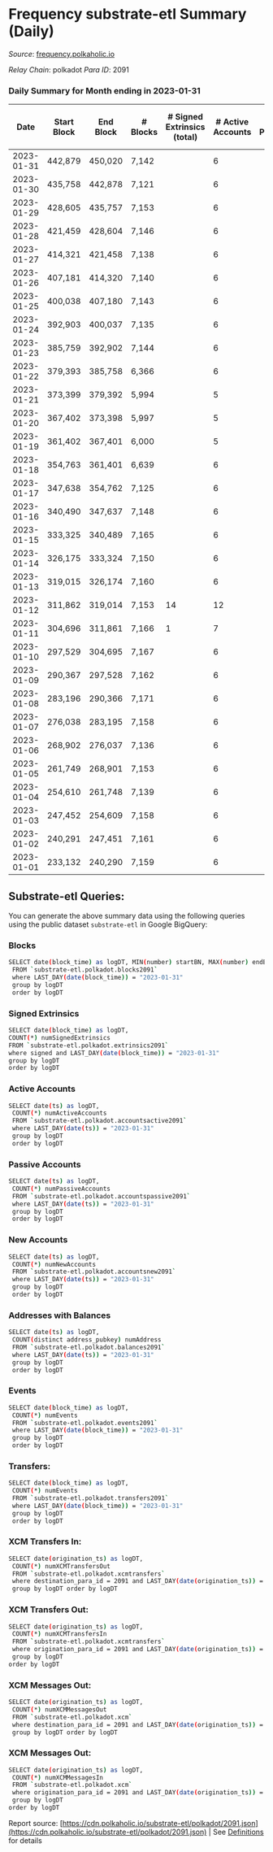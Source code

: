 # Frequency substrate-etl Summary (Daily)

_Source_: [frequency.polkaholic.io](https://frequency.polkaholic.io)

*Relay Chain*: polkadot
*Para ID*: 2091



### Daily Summary for Month ending in 2023-01-31


| Date | Start Block | End Block | # Blocks | # Signed Extrinsics (total) | # Active Accounts | # Passive | # New | # Addresses with Balances | # Events | # Transfers | # XCM Transfers In | # XCM Transfers Out | # XCM In | # XCM Out | Issues | 
| ---- | ----------- | --------- | -------- | --------------------------- | ----------------- | --------- | ----- | ------------------------- | -------- | ----------- | ------------------ | ------------------- | -------- | --------- | ------ |
| 2023-01-31 | 442,879 | 450,020 | 7,142 |  | 6 |  |  | 27 | 14,288 |   |   |   |  |  |  |
| 2023-01-30 | 435,758 | 442,878 | 7,121 |  | 6 |  |  | 27 | 14,246 |   |   |   |  |  |  |
| 2023-01-29 | 428,605 | 435,757 | 7,153 |  | 6 |  |  | 27 | 14,310 |   |   |   |  |  |  |
| 2023-01-28 | 421,459 | 428,604 | 7,146 |  | 6 |  |  | 27 | 14,296 |   |   |   |  |  |  |
| 2023-01-27 | 414,321 | 421,458 | 7,138 |  | 6 |  |  | 27 | 14,280 |   |   |   |  |  |  |
| 2023-01-26 | 407,181 | 414,320 | 7,140 |  | 6 |  |  | 27 | 14,284 |   |   |   |  |  |  |
| 2023-01-25 | 400,038 | 407,180 | 7,143 |  | 6 |  |  | 27 | 14,293 |   |   |   |  |  |  |
| 2023-01-24 | 392,903 | 400,037 | 7,135 |  | 6 |  |  | 27 | 14,274 |   |   |   |  |  |  |
| 2023-01-23 | 385,759 | 392,902 | 7,144 |  | 6 |  |  | 27 | 14,292 |   |   |   |  |  |  |
| 2023-01-22 | 379,393 | 385,758 | 6,366 |  | 6 |  |  | 27 | 12,736 |   |   |   |  |  |  |
| 2023-01-21 | 373,399 | 379,392 | 5,994 |  | 5 |  |  | 27 | 11,991 |   |   |   |  |  |  |
| 2023-01-20 | 367,402 | 373,398 | 5,997 |  | 5 |  |  | 27 | 11,997 |   |   |   |  |  |  |
| 2023-01-19 | 361,402 | 367,401 | 6,000 |  | 5 |  |  | 27 | 12,004 |   |   |   |  |  |  |
| 2023-01-18 | 354,763 | 361,401 | 6,639 |  | 6 |  |  | 27 | 13,281 |   |   |   |  |  |  |
| 2023-01-17 | 347,638 | 354,762 | 7,125 |  | 6 |  |  | 27 | 14,257 |   |   |   |  |  |  |
| 2023-01-16 | 340,490 | 347,637 | 7,148 |  | 6 |  |  | 27 | 14,300 |   |   |   |  |  |  |
| 2023-01-15 | 333,325 | 340,489 | 7,165 |  | 6 |  |  | 27 | 14,334 |   |   |   |  |  |  |
| 2023-01-14 | 326,175 | 333,324 | 7,150 |  | 6 |  |  | 27 | 14,304 |   |   |   |  |  |  |
| 2023-01-13 | 319,015 | 326,174 | 7,160 |  | 6 |  |  | 27 | 14,324 |   |   |   |  |  |  |
| 2023-01-12 | 311,862 | 319,014 | 7,153 | 14 | 12 |  |  | 27 | 14,388 |   |   |   |  |  |  |
| 2023-01-11 | 304,696 | 311,861 | 7,166 | 1 | 7 |  |  | 27 | 14,341 |   |   |   |  |  |  |
| 2023-01-10 | 297,529 | 304,695 | 7,167 |  | 6 |  |  | 27 | 14,341 |   |   |   |  |  |  |
| 2023-01-09 | 290,367 | 297,528 | 7,162 |  | 6 |  |  | 27 | 14,328 |   |   |   |  |  |  |
| 2023-01-08 | 283,196 | 290,366 | 7,171 |  | 6 |  |  | 27 | 14,346 |   |   |   |  |  |  |
| 2023-01-07 | 276,038 | 283,195 | 7,158 |  | 6 |  |  | 27 | 14,320 |   |   |   |  |  |  |
| 2023-01-06 | 268,902 | 276,037 | 7,136 |  | 6 |  |  | 27 | 14,276 |   |   |   |  |  |  |
| 2023-01-05 | 261,749 | 268,901 | 7,153 |  | 6 |  |  | 27 | 14,310 |   |   |   |  |  |  |
| 2023-01-04 | 254,610 | 261,748 | 7,139 |  | 6 |  |  | 27 | 14,282 |   |   |   |  |  |  |
| 2023-01-03 | 247,452 | 254,609 | 7,158 |  | 6 |  |  | 27 | 14,323 |   |   |   |  |  |  |
| 2023-01-02 | 240,291 | 247,451 | 7,161 |  | 6 |  |  | 27 | 14,326 |   |   |   |  |  |  |
| 2023-01-01 | 233,132 | 240,290 | 7,159 |  | 6 |  |  | 27 | 14,322 |   |   |   |  |  |  |

## Substrate-etl Queries:
You can generate the above summary data using the following queries using the public dataset `substrate-etl` in Google BigQuery:

### Blocks
```bash
SELECT date(block_time) as logDT, MIN(number) startBN, MAX(number) endBN, COUNT(*) numBlocks 
 FROM `substrate-etl.polkadot.blocks2091`  
 where LAST_DAY(date(block_time)) = "2023-01-31" 
 group by logDT 
 order by logDT
```

### Signed Extrinsics
```bash
SELECT date(block_time) as logDT, 
COUNT(*) numSignedExtrinsics 
FROM `substrate-etl.polkadot.extrinsics2091`  
where signed and LAST_DAY(date(block_time)) = "2023-01-31" 
group by logDT 
order by logDT
```

### Active Accounts
```bash
SELECT date(ts) as logDT, 
 COUNT(*) numActiveAccounts 
 FROM `substrate-etl.polkadot.accountsactive2091` 
 where LAST_DAY(date(ts)) = "2023-01-31" 
 group by logDT 
 order by logDT
```

### Passive Accounts
```bash
SELECT date(ts) as logDT, 
 COUNT(*) numPassiveAccounts 
 FROM `substrate-etl.polkadot.accountspassive2091` 
 where LAST_DAY(date(ts)) = "2023-01-31" 
 group by logDT 
 order by logDT
```

### New Accounts
```bash
SELECT date(ts) as logDT, 
 COUNT(*) numNewAccounts 
 FROM `substrate-etl.polkadot.accountsnew2091` 
 where LAST_DAY(date(ts)) = "2023-01-31" 
 group by logDT
 order by logDT
```

### Addresses with Balances
```bash
SELECT date(ts) as logDT,
 COUNT(distinct address_pubkey) numAddress 
 FROM `substrate-etl.polkadot.balances2091` 
 where LAST_DAY(date(ts)) = "2023-01-31" 
 group by logDT 
 order by logDT
```

### Events
```bash
SELECT date(block_time) as logDT, 
 COUNT(*) numEvents 
 FROM `substrate-etl.polkadot.events2091` 
 where LAST_DAY(date(block_time)) = "2023-01-31" 
 group by logDT 
 order by logDT
```

### Transfers:
```bash
SELECT date(block_time) as logDT, 
 COUNT(*) numEvents 
 FROM `substrate-etl.polkadot.transfers2091` 
 where LAST_DAY(date(block_time)) = "2023-01-31" 
 group by logDT 
 order by logDT
```

### XCM Transfers In:
```bash
SELECT date(origination_ts) as logDT, 
 COUNT(*) numXCMTransfersOut 
 FROM `substrate-etl.polkadot.xcmtransfers` 
 where destination_para_id = 2091 and LAST_DAY(date(origination_ts)) = "2023-01-31" 
 group by logDT order by logDT
```

### XCM Transfers Out:
```bash
SELECT date(origination_ts) as logDT, 
 COUNT(*) numXCMTransfersIn 
 FROM `substrate-etl.polkadot.xcmtransfers` 
 where origination_para_id = 2091 and LAST_DAY(date(origination_ts)) = "2023-01-31" 
 group by logDT 
order by logDT
```

### XCM Messages Out:
```bash
SELECT date(origination_ts) as logDT, 
 COUNT(*) numXCMMessagesOut 
 FROM `substrate-etl.polkadot.xcm` 
 where destination_para_id = 2091 and LAST_DAY(date(origination_ts)) = "2023-01-31" 
 group by logDT order by logDT
```

### XCM Messages Out:
```bash
SELECT date(origination_ts) as logDT, 
 COUNT(*) numXCMMessagesIn 
 FROM `substrate-etl.polkadot.xcm` 
 where origination_para_id = 2091 and LAST_DAY(date(origination_ts)) = "2023-01-31" 
 group by logDT 
order by logDT
```


Report source: [https://cdn.polkaholic.io/substrate-etl/polkadot/2091.json](https://cdn.polkaholic.io/substrate-etl/polkadot/2091.json) | See [Definitions](/DEFINITIONS.md) for details
